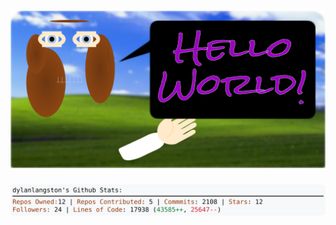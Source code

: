 <!-- 
Version 2.0.198
Built Sun Feb 02 2025 05:06:56 GMT+0000 (Coordinated Universal Time)
-->

<h1 align="center">
  <a href="https://github.com/dylanlangston/dylanlangston/tree/master/src" title="Click to View Source">
    <picture width="100%" alt="Dylan">
      <source media="(prefers-color-scheme: dark)" srcset="dylan-dark.svg?version=2.0.198">
      <img src="dylan-light.svg?version=2.0.198" alt="Dylan">
    </picture>
  </a>
</h1>

<div align="center">
  <picture width="100%" alt="Profile Info and Stats">
    <source media="(prefers-color-scheme: dark)" srcset="stats-dark.svg?version=2.0.198">
    <img src="stats-light.svg?version=2.0.198" alt="Profile Info and Stats">
  </picture>
</div>
